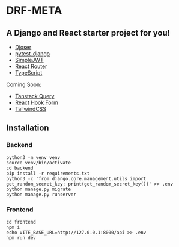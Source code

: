 # DRF-META

## A Django and React starter project for you!

- [Djoser](https://djoser.readthedocs.io/en/latest/)
- [pytest-django](https://pytest-django.readthedocs.io/en/latest/)
- [SimpleJWT](https://django-rest-framework-simplejwt.readthedocs.io/en/latest/)
- [React Router](https://reactrouter.com/en/main)
- [TypeScript](https://www.typescriptlang.org/)


Coming Soon:

- [Tanstack Query](https://tanstack.com/query/latest)
- [React Hook Form](https://react-hook-form.com/)
- [TailwindCSS](https://tailwindcss.com/docs/guides/vite)


## Installation

### Backend 

    python3 -m venv venv
    source venv/bin/activate
    cd backend
    pip install -r requirements.txt
    python3 -c 'from django.core.management.utils import get_random_secret_key; print(get_random_secret_key())' >> .env
    python manage.py migrate
    python manage.py runserver


### Frontend
    cd frontend
    npm i
    echo VITE_BASE_URL=http://127.0.0.1:8000/api >> .env
    npm run dev